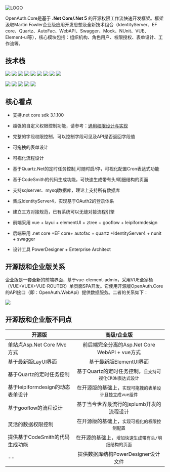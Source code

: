 ![LOGO](/logocore.png "1.png")

OpenAuth.Core是基于 **.Net Core/.Net 5** 的开源权限工作流快速开发框架。框架汲取Martin Fowler企业级应用开发思想及全新技术组合（IdentityServer、EF core、Quartz、AutoFac、WebAPI、Swagger、Mock、NUnit、VUE、Element-ui等），核心模块包括：组织机构、角色用户、权限授权、表单设计、工作流等。

## 技术栈

![](https://img.shields.io/badge/release-2.0-blue)
![](https://img.shields.io/badge/.net%20core-3.1.100-blue)
![](https://img.shields.io/badge/IdentityServer4-3.0.1-blue)
![](https://img.shields.io/badge/quartz-3.0.7-blue)
![](https://img.shields.io/badge/Autofac-5.1.2-blue)
![](https://img.shields.io/badge/NUnit-3.12-blue)
![](https://img.shields.io/badge/SwaggerUI-OAS%203.0-blue)
![](https://img.shields.io/badge/Moq-4.13-blue)
![](https://img.shields.io/badge/log4net-2.0.8-blue)

![](https://img.shields.io/badge/vue-2.6.10-brightgreen)
![](https://img.shields.io/badge/element--ui-2.10.1-brightgreen)
![](https://img.shields.io/badge/node-%3E%3D4.0-brightgreen)
![](https://img.shields.io/badge/npm-3.0.0-brightgreen)
![](https://img.shields.io/badge/layui-2.5.6-brightgreen)

## 核心看点

* 支持.net core sdk 3.1.100

* 超强的自定义权限控制功能，请参考：[通用权限设计与实现](https://www.cnblogs.com/yubaolee/p/DataPrivilege.html)

* 完整的字段权限控制，可以控制字段可见及API是否返回字段值

* 可拖拽的表单设计  

* 可视化流程设计  

* 基于Quartz.Net的定时任务控制,可随时启/停，可视化配置Cron表达式功能

* 基于CodeSmith的代码生成功能，可快速生成带有头/明细结构的页面

* 支持sqlserver、mysql数据库，理论上支持所有数据库

* 集成IdentityServer4，实现基于OAuth2的登录体系

* 建立三方对接规范，已有系统可以无缝对接流程引擎

* 前端采用 vue + layui + elementUI + ztree + gooflow + leipiformdesign

* 后端采用 .net core +EF core+ autofac + quartz +IdentityServer4 + nunit + swagger

* 设计工具 PowerDesigner + Enterprise Architect

## 开源版和企业版关系

企业版是一套全新的前端界面，基于vue-element-admin，采用VUE全家桶（VUE+VUEX+VUE-ROUTER）单页面SPA开发。它使用开源版OpenAuth.Core的API接口（即：OpenAuth.WebApi）提供数据服务。二者的关系如下：

![](/architect.png)

## 开源版和企业版不同点

|    开源版    | 高级/企业版           |
| ------------- |:-------------:| 
| 单站点Asp.Net Core Mvc方式     | 前后端完全分离的Asp.Net Core WebAPI + vue方式 | 
| 基于最新版LayUI界面     | 基于最新版ElementUI界面  | 
| 基于Quartz的定时任务控制    | 基于Quartz的定时任务控制，`且支持可视化CRON表达式设计`      |   
| 基于leipiformdesign的动态表单设计   | 在开源版的基础上，`实现可拖拽的表单设计且独立成vue组件`      |   
| 基于gooflow的流程设计   | 基于当今世界最流行的jsplumb开发的流程设计      |   
| 灵活的数据权限控制   | 在开源版的基础上，`实现可视化的权限控制配置`   |   
| 提供基于CodeSmith的代码生成功能   | 在开源的基础上，`增加快速生成带有头/明细结构的页面`   |   
| --   | 提供数据库结构PowerDesigner设计文件  |   





